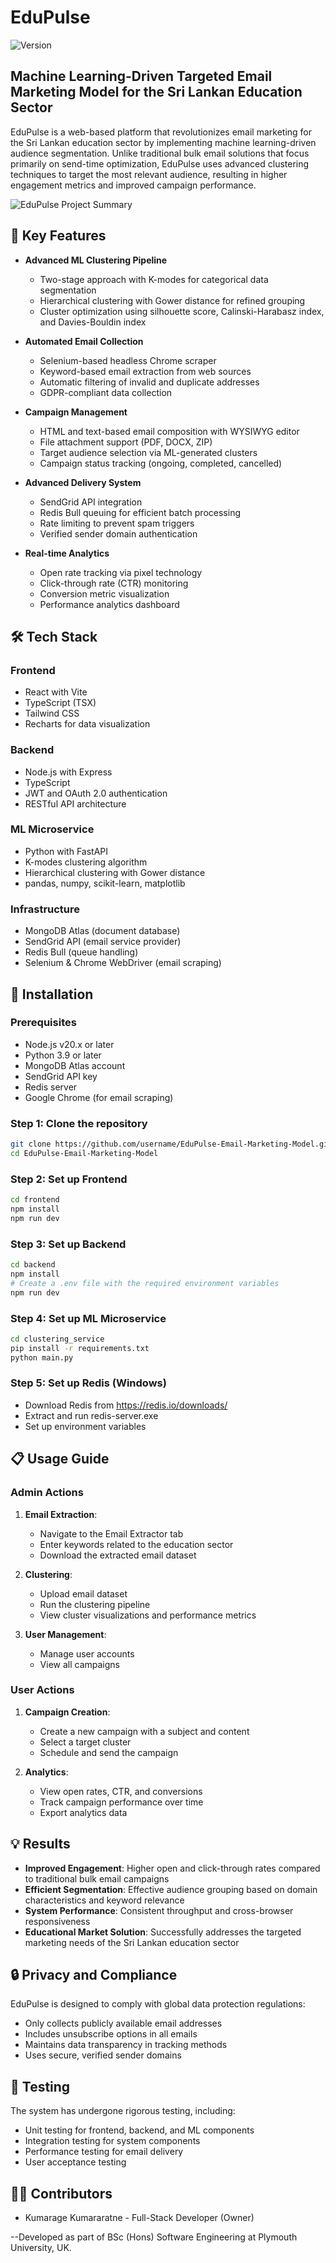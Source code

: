 # EduPulse

![Version](https://img.shields.io/badge/version-1.0.0-green)

## Machine Learning-Driven Targeted Email Marketing Model for the Sri Lankan Education Sector

EduPulse is a web-based platform that revolutionizes email marketing for the Sri Lankan education sector by implementing machine learning-driven audience segmentation. Unlike traditional bulk email solutions that focus primarily on send-time optimization, EduPulse uses advanced clustering techniques to target the most relevant audience, resulting in higher engagement metrics and improved campaign performance.

![EduPulse Project Summary](https://i.ibb.co/VWCyZCSF/Edupulse-Poster.png)

## 🚀 Key Features

- **Advanced ML Clustering Pipeline**
  - Two-stage approach with K-modes for categorical data segmentation
  - Hierarchical clustering with Gower distance for refined grouping
  - Cluster optimization using silhouette score, Calinski-Harabasz index, and Davies-Bouldin index

- **Automated Email Collection**
  - Selenium-based headless Chrome scraper
  - Keyword-based email extraction from web sources
  - Automatic filtering of invalid and duplicate addresses
  - GDPR-compliant data collection

- **Campaign Management**
  - HTML and text-based email composition with WYSIWYG editor
  - File attachment support (PDF, DOCX, ZIP)
  - Target audience selection via ML-generated clusters
  - Campaign status tracking (ongoing, completed, cancelled)

- **Advanced Delivery System**
  - SendGrid API integration
  - Redis Bull queuing for efficient batch processing
  - Rate limiting to prevent spam triggers
  - Verified sender domain authentication

- **Real-time Analytics**
  - Open rate tracking via pixel technology
  - Click-through rate (CTR) monitoring
  - Conversion metric visualization
  - Performance analytics dashboard

## 🛠️ Tech Stack

### Frontend
- React with Vite
- TypeScript (TSX)
- Tailwind CSS
- Recharts for data visualization

### Backend
- Node.js with Express
- TypeScript
- JWT and OAuth 2.0 authentication
- RESTful API architecture

### ML Microservice
- Python with FastAPI
- K-modes clustering algorithm
- Hierarchical clustering with Gower distance
- pandas, numpy, scikit-learn, matplotlib

### Infrastructure
- MongoDB Atlas (document database)
- SendGrid API (email service provider)
- Redis Bull (queue handling)
- Selenium & Chrome WebDriver (email scraping)

## 🔧 Installation

### Prerequisites
- Node.js v20.x or later
- Python 3.9 or later
- MongoDB Atlas account
- SendGrid API key
- Redis server
- Google Chrome (for email scraping)

### Step 1: Clone the repository
```bash
git clone https://github.com/username/EduPulse-Email-Marketing-Model.git
cd EduPulse-Email-Marketing-Model
```

### Step 2: Set up Frontend
```bash
cd frontend
npm install
npm run dev
```

### Step 3: Set up Backend
```bash
cd backend
npm install
# Create a .env file with the required environment variables
npm run dev
```

### Step 4: Set up ML Microservice
```bash
cd clustering_service
pip install -r requirements.txt
python main.py
```

### Step 5: Set up Redis (Windows)
- Download Redis from https://redis.io/downloads/
- Extract and run redis-server.exe
- Set up environment variables

## 📋 Usage Guide

### Admin Actions
1. **Email Extraction**:
   - Navigate to the Email Extractor tab
   - Enter keywords related to the education sector
   - Download the extracted email dataset

2. **Clustering**:
   - Upload email dataset
   - Run the clustering pipeline
   - View cluster visualizations and performance metrics

3. **User Management**:
   - Manage user accounts
   - View all campaigns

### User Actions
1. **Campaign Creation**:
   - Create a new campaign with a subject and content
   - Select a target cluster
   - Schedule and send the campaign

2. **Analytics**:
   - View open rates, CTR, and conversions
   - Track campaign performance over time
   - Export analytics data

## 💡 Results

- **Improved Engagement**: Higher open and click-through rates compared to traditional bulk email campaigns
- **Efficient Segmentation**: Effective audience grouping based on domain characteristics and keyword relevance
- **System Performance**: Consistent throughput and cross-browser responsiveness
- **Educational Market Solution**: Successfully addresses the targeted marketing needs of the Sri Lankan education sector

## 🔒 Privacy and Compliance

EduPulse is designed to comply with global data protection regulations:
- Only collects publicly available email addresses
- Includes unsubscribe options in all emails
- Maintains data transparency in tracking methods
- Uses secure, verified sender domains

## 🧪 Testing

The system has undergone rigorous testing, including:
- Unit testing for frontend, backend, and ML components
- Integration testing for system components
- Performance testing for email delivery
- User acceptance testing

## 👨‍💻 Contributors

- Kumarage Kumararatne - Full-Stack Developer (Owner)

--Developed as part of BSc (Hons) Software Engineering at Plymouth University, UK.
